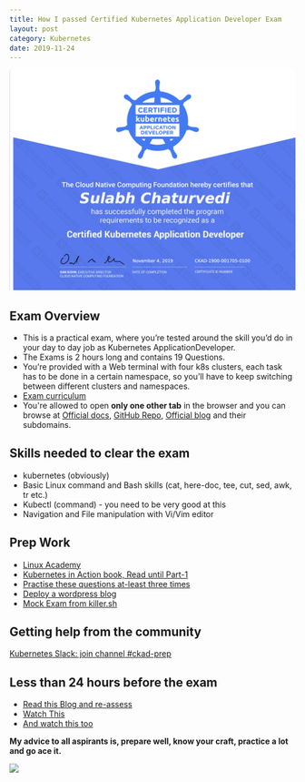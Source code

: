 ```yaml
---
title: How I passed Certified Kubernetes Application Developer Exam
layout: post
category: Kubernetes
date: 2019-11-24
---
```


![CKAD](../assets/img/ckad.png)

## Exam Overview

- This is a practical exam, where you’re tested around the skill you’d do in your day to day job as Kubernetes ApplicationDeveloper.
- The Exams is 2 hours long and contains 19 Questions.
- You’re provided with a Web terminal with four k8s clusters, each task has to be done in a certain namespace, so you’ll have to keep switching between different clusters and namespaces.
- [Exam curriculum](https://github.com/cncf/curriculum)
- You're allowed to open **only one other tab** in the browser and you can browse at [Official docs](https://kubernetes.io/docs/)​, [GitHub Repo](​https://github.com/kubernetes/)​, [Official blog](https://kubernetes.io/blog/​) and their subdomains.

## Skills needed to clear the exam

- kubernetes (obviously)
- Basic Linux command and Bash skills (cat, here-doc, tee, cut, sed, awk, tr etc.)
- Kubectl (command) - you need to be very good at this
- Navigation and File manipulation with Vi/Vim editor

## Prep Work

- [Linux Academy](https://linuxacademy.com/cp/modules/view/id/305)
- [Kubernetes in Action book, Read until Part-1](https://learning.oreilly.com/library/view/kubernetes-in-action/9781617293726/kindle_split_011.html)
- [Practise these questions at-least three times](https://github.com/dgkanatsios/CKAD-exercises)
- [Deploy a wordpress blog](https://github.com/IBM/Scalable-WordPress-deployment-on-Kubernetes)
- [Mock Exam from killer.sh](https://killer.sh/)

## Getting help from the community

[Kubernetes Slack: join channel #ckad-prep](https://kubernetes.slack.com/)

## Less than 24 hours before the exam

- [Read this Blog and re-assess](https://medium.com/@nassim.kebbani/how-to-beat-kubernetes-ckad-certification-c84bff8d61b1)
- [Watch This](https://www.youtube.com/watch?v=3I9PkvZ80BQ)
- [And watch this too](https://www.youtube.com/watch?v=V96gLdlHXng)

**My advice to all aspirants is, prepare well, know your craft, practice a lot and go ace it.**

![](https://media.giphy.com/media/kaSrzJPFy8TfENHSKo/giphy.gif)
